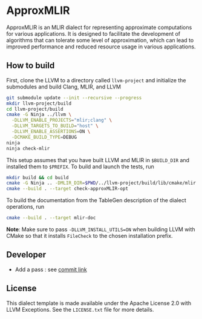 # ApproxMLIR 

ApproxMLIR is an MLIR dialect for representing approximate computations for various applications. It is designed to facilitate the development of algorithms that can tolerate some level of approximation, which can lead to improved performance and reduced resource usage in various applications.

## How to build

First, clone the LLVM to a directory called `llvm-project` and initialize the submodules and build Clang, MLIR, and LLVM

```sh
git submodule update --init --recursive --progress
mkdir llvm-project/build
cd llvm-project/build
cmake -G Ninja ../llvm \
  -DLLVM_ENABLE_PROJECTS="mlir;clang" \
  -DLLVM_TARGETS_TO_BUILD="host" \
  -DLLVM_ENABLE_ASSERTIONS=ON \
  -DCMAKE_BUILD_TYPE=DEBUG 
ninja
ninja check-mlir
```

This setup assumes that you have built LLVM and MLIR in `$BUILD_DIR` and installed them to `$PREFIX`. To build and launch the tests, run
```sh
mkdir build && cd build
cmake -G Ninja .. -DMLIR_DIR=$PWD/../llvm-project/build/lib/cmake/mlir -DLLVM_EXTERNAL_LIT=$PWD/../llvm-project/build/bin/llvm-lit
cmake --build . --target check-approxMLIR-opt
```
To build the documentation from the TableGen description of the dialect
operations, run
```sh
cmake --build . --target mlir-doc
```
**Note**: Make sure to pass `-DLLVM_INSTALL_UTILS=ON` when building LLVM with
CMake so that it installs `FileCheck` to the chosen installation prefix.

## Developer

* Add a pass : see [commit link](https://github.com/moomoohorse321/approxMLIR/commit/ff1bdb01154f5190e3c836aea376de3b870b870f)

## License

This dialect template is made available under the Apache License 2.0 with LLVM Exceptions. See the `LICENSE.txt` file for more details.
